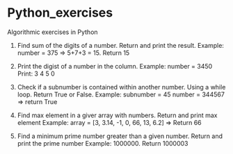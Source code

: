 # Python_exercises
Algorithmic exercises in Python

1. Find sum of the digits of a number. Return and print the result.
   Example: number = 375 => 5+7+3 = 15. Return 15
   
2. Print the digist of a number in the column.
   Example: number = 3450
   Print:
   3
   4
   5
   0

3. Check if a subnumber is contained within another number. Using a while loop. Return True or False.
   Example: subnumber = 45   number = 344567  =>    return True

4. Find max element in a giver array with numbers. Return and print max element
   Example: array =  [3, 3.14, -1, 0, 66, 13, 6.2]  => Return 66

5. Find a minimum prime number greater than a given number. Return and print the prime number
   Example: 1000000. Return 1000003
